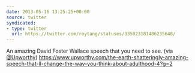 ```yaml
---
date: 2013-05-16 13:25:25+00:00
source: twitter
syndicated:
- type: twitter
  url: https://twitter.com/roytang/statuses/335023181486235648/
---
```


An amazing David Foster Wallace speech that you need to see. (via [@Upworthy](https://twitter.com/Upworthy/)) https://www.upworthy.com/the-earth-shatteringly-amazing-speech-that-ll-change-the-way-you-think-about-adulthood-4?g=2